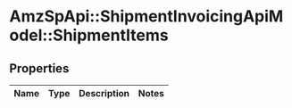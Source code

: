 # AmzSpApi::ShipmentInvoicingApiModel::ShipmentItems

## Properties
Name | Type | Description | Notes
------------ | ------------- | ------------- | -------------

